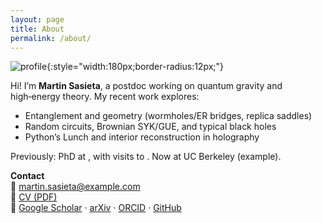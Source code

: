 ```yaml
---
layout: page
title: About
permalink: /about/
---
```


![profile](/assets/profile.jpg){:style="width:180px;border-radius:12px;"}

Hi! I’m **Martin Sasieta**, a postdoc working on quantum gravity and high‑energy theory. My recent work explores:

- Entanglement and geometry (wormholes/ER bridges, replica saddles)
- Random circuits, Brownian SYK/GUE, and typical black holes
- Python’s Lunch and interior reconstruction in holography

Previously: PhD at <institution>, with visits to <institutions>. Now at UC Berkeley (example).

**Contact**  
📧 martin.sasieta@example.com  
📄 [CV (PDF)](/assets/cv.pdf)  
🔗 [Google Scholar](https://scholar.google.com/...) · [arXiv](https://arxiv.org/a/...) · [ORCID](https://orcid.org/...) · [GitHub](https://github.com/...)  
